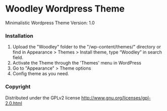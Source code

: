 # Woodley Wordpress Theme
Minimalistic Wordpress Theme
 Version: 1.0

### Installation
1. Upload the "Woodley" folder to the "/wp-content/themes/" directory
or find in Appearance > Themes > Install theme, type “Woodley” in search field.
2. Activate the Theme through the 'Themes' menu in WordPress
3. Go to "Appearance" > Theme options
4. Config theme as you need.
 
### Copyright
Distributed under the GPLv2 license http://www.gnu.org/licenses/gpl-2.0.html
